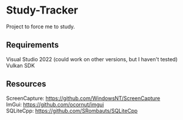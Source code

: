 # Study-Tracker

Project to force me to study.

## Requirements

Visual Studio 2022 (could work on other versions, but I haven't tested)
Vulkan SDK

## Resources

ScreenCapture: https://github.com/WindowsNT/ScreenCapture  
ImGui: https://github.com/ocornut/imgui  
SQLiteCpp: https://github.com/SRombauts/SQLiteCpp  